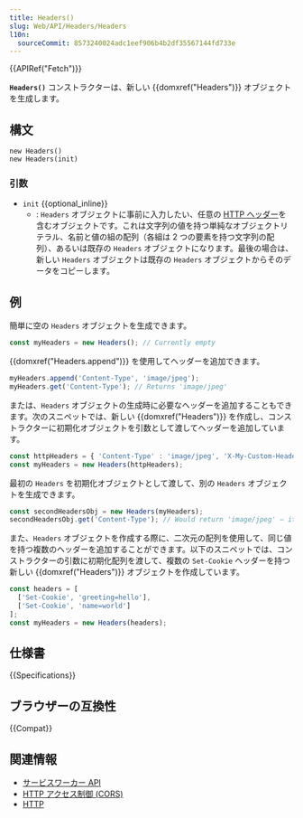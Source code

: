 ```yaml
---
title: Headers()
slug: Web/API/Headers/Headers
l10n:
  sourceCommit: 8573240024adc1eef906b4b2df35567144fd733e
---
```


{{APIRef("Fetch")}}

**`Headers()`** コンストラクターは、新しい {{domxref("Headers")}} オブジェクトを生成します。

## 構文

```js-nolint
new Headers()
new Headers(init)
```

### 引数

- `init` {{optional_inline}}
  - : `Headers` オブジェクトに事前に入力したい、任意の [HTTP ヘッダー](/ja/docs/Web/HTTP/Headers)を含むオブジェクトです。これは文字列の値を持つ単純なオブジェクトリテラル、名前と値の組の配列（各組は 2 つの要素を持つ文字列の配列）、あるいは既存の `Headers` オブジェクトになります。最後の場合は、新しい `Headers` オブジェクトは既存の `Headers` オブジェクトからそのデータをコピーします。

## 例

簡単に空の `Headers` オブジェクトを生成できます。

```js
const myHeaders = new Headers(); // Currently empty
```

{{domxref("Headers.append")}} を使用してヘッダーを追加できます。

```js
myHeaders.append('Content-Type', 'image/jpeg');
myHeaders.get('Content-Type'); // Returns 'image/jpeg'
```

または、`Headers` オブジェクトの生成時に必要なヘッダーを追加することもできます。次のスニペットでは、新しい {{domxref("Headers")}} を作成し、コンストラクターに初期化オブジェクトを引数として渡してヘッダーを追加しています。

```js
const httpHeaders = { 'Content-Type' : 'image/jpeg', 'X-My-Custom-Header' : 'Zeke are cool' };
const myHeaders = new Headers(httpHeaders);
```

最初の `Headers` を初期化オブジェクトとして渡して、別の `Headers` オブジェクトを生成できます。

```js
const secondHeadersObj = new Headers(myHeaders);
secondHeadersObj.get('Content-Type'); // Would return 'image/jpeg' — it inherits it from the first headers object
```

また、`Headers` オブジェクトを作成する際に、二次元の配列を使用して、同じ値を持つ複数のヘッダーを追加することができます。以下のスニペットでは、コンストラクターの引数に初期化配列を渡して、複数の `Set-Cookie` ヘッダーを持つ新しい {{domxref("Headers")}} オブジェクトを作成しています。

```js
const headers = [
  ['Set-Cookie', 'greeting=hello'],
  ['Set-Cookie', 'name=world']
];
const myHeaders = new Headers(headers);
```

## 仕様書

{{Specifications}}

## ブラウザーの互換性

{{Compat}}

## 関連情報

- [サービスワーカー API](/ja/docs/Web/API/Service_Worker_API)
- [HTTP アクセス制御 (CORS)](/ja/docs/Web/HTTP/CORS)
- [HTTP](/ja/docs/Web/HTTP)

